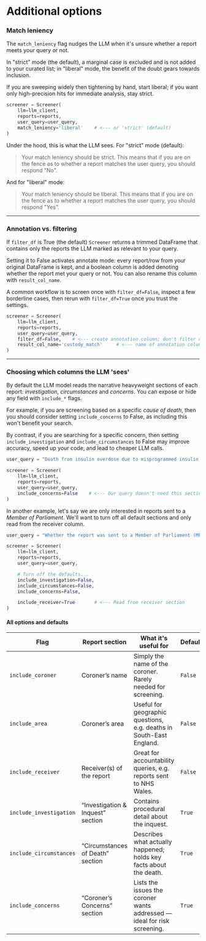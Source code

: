 # Additional options

### Match leniency
The `match_leniency` flag nudges the LLM when it's unsure whether a report meets your query or not.

In "strict" mode (the default), a marginal case is excluded and is not added to your curated list; in "liberal" mode, the benefit of the doubt gears towards inclusion.

If you are sweeping widely then tightening by hand, start liberal; if you want only high-precision hits for immediate analysis, stay strict.

```py
screener = Screener(
    llm=llm_client,
    reports=reports,
    user_query=user_query,
    match_leniency='liberal'    # <--- or 'strict' (default)
)
```

Under the hood, this is what the LLM sees. For "strict" mode (default):

> Your match leniency should be strict. This means that if you are on the fence as to whether a report matches the user query, you should respond "No".

And for "liberal" mode:

> Your match leniency should be liberal. This means that if you are on the fence as to whether a report matches the user query, you should respond "Yes".

---

### Annotation vs. filtering

If `filter_df` is True (the default) `Screener` returns a trimmed DataFrame that contains only the reports the LLM marked as relevant to your query.

Setting it to False activates annotate mode: every report/row from your original DataFrame is kept, and a boolean column is added denoting whether the report met your query or not. You can also rename this column with `result_col_name`.

A common workflow is to screen once with `filter_df=False`, inspect a few borderline cases, then rerun with `filter_df=True` once you trust the settings.

```py
screener = Screener(
    llm=llm_client,
    reports=reports,
    user_query=user_query,
    filter_df=False,    # <--- create annotation column; don't filter out
    result_col_name='custody_match'     # <--- name of annotation column
)
```

---

### Choosing which columns the LLM 'sees'

By default the LLM model reads the narrative heavyweight sections of each report: *investigation*, *circumstances* and *concerns*. You can expose or hide any field with `include_*` flags.

For example, if you are screening based on a specific *cause of death*, then you should consider setting `include_concerns` to False, as including this won't benefit your search.

By contrast, if you are searching for a specific concern, then setting `include_investigation` and `include_circumstances` to False may improve accuracy, speed up your code, and lead to cheaper LLM calls.

```py
user_query = "Death from insulin overdose due to misprogrammed insulin pumps."

screener = Screener(
    llm=llm_client,
    reports=reports,
    user_query=user_query,
    include_concerns=False    # <--- Our query doesn't need this section
)
```

In another example, let's say we are only interested in reports sent to a *Member of Parliament*. We'll want to turn off all default sections and only read from the receiver column.

```py
user_query = "Whether the report was sent to a Member of Parliament (MP)"

screener = Screener(
    llm=llm_client,
    reports=reports,
    user_query=user_query,

    # Turn off the defaults...
    include_investigation=False,
    include_circumstances=False,
    include_concerns=False,

    include_receiver=True       # <--- Read from receiver section
)
```

#### All options and defaults

<table>
  <thead>
    <tr>
      <th style="width:22%">Flag</th>
      <th>Report section</th>
      <th>What it's useful for</th>
      <th>Default</th>
    </tr>
  </thead>
  <tbody>
    <tr>
      <td><code>include_coroner</code></td>
      <td>Coroner’s name</td>
      <td>Simply the name of the coroner. Rarely needed for screening.</td>
      <td><code>False</code></td>
    </tr>
    <tr>
      <td><code>include_area</code></td>
      <td>Coroner’s area</td>
      <td>Useful for geographic questions, e.g.&nbsp;deaths in South-East England.</td>
      <td><code>False</code></td>
    </tr>
    <tr>
      <td><code>include_receiver</code></td>
      <td>Receiver(s) of the report</td>
      <td>Great for accountability queries, e.g. reports sent to NHS Wales.</td>
      <td><code>False</code></td>
    </tr>
    <tr>
      <td><code>include_investigation</code></td>
      <td>“Investigation &amp; Inquest” section</td>
      <td>Contains procedural detail about the inquest.</td>
      <td><code>True</code></td>
    </tr>
    <tr>
      <td><code>include_circumstances</code></td>
      <td>“Circumstances of Death” section</td>
      <td>Describes what actually happened; holds key facts about the death.</td>
      <td><code>True</code></td>
    </tr>
    <tr>
      <td><code>include_concerns</code></td>
      <td>“Coroner’s Concerns” section</td>
      <td>Lists the issues the coroner wants addressed — ideal for risk screening.</td>
      <td><code>True</code></td>
    </tr>
  </tbody>
</table>
